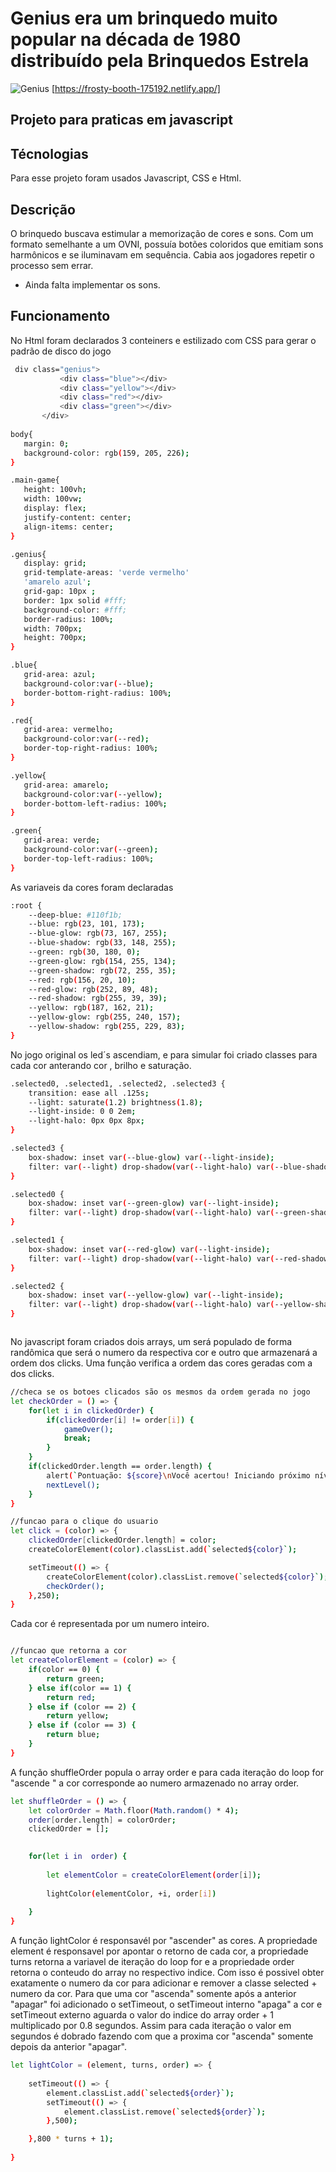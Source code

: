 # Genius era um brinquedo muito popular na década de 1980 distribuído pela Brinquedos Estrela
![Genius](genius.jpg)
[https://frosty-booth-175192.netlify.app/]

## Projeto para praticas em javascript

## Técnologias
Para esse projeto foram usados Javascript, CSS e Html.

## Descrição
O brinquedo buscava estimular a memorização de cores e sons. Com um formato semelhante a um OVNI, possuía botões coloridos que emitiam sons harmônicos e se iluminavam em sequência. Cabia aos jogadores repetir o processo sem errar.
- Ainda falta implementar os sons.

## Funcionamento
  No Html foram declarados 3 conteiners e estilizado com CSS para gerar o padrão de disco do jogo
 ```sh
  div class="genius">
            <div class="blue"></div>
            <div class="yellow"></div>
            <div class="red"></div>
            <div class="green"></div>
        </div>
        
body{
    margin: 0;
    background-color: rgb(159, 205, 226);
}

.main-game{
    height: 100vh;
    width: 100vw;
    display: flex;
    justify-content: center;
    align-items: center;
}

.genius{
    display: grid;
    grid-template-areas: 'verde vermelho'
    'amarelo azul';
    grid-gap: 10px ;
    border: 1px solid #fff;
    background-color: #fff;
    border-radius: 100%;
    width: 700px;
    height: 700px;
}

.blue{
    grid-area: azul;
    background-color:var(--blue);
    border-bottom-right-radius: 100%;
}

.red{
    grid-area: vermelho;
    background-color:var(--red);
    border-top-right-radius: 100%;
}

.yellow{
    grid-area: amarelo;
    background-color:var(--yellow);
    border-bottom-left-radius: 100%;
}

.green{
    grid-area: verde;
    background-color:var(--green);
    border-top-left-radius: 100%;
}

```
As variaveis da cores foram declaradas

```sh
:root {
    --deep-blue: #110f1b;
    --blue: rgb(23, 101, 173);
    --blue-glow: rgb(73, 167, 255);
    --blue-shadow: rgb(33, 148, 255);
    --green: rgb(30, 180, 0);
    --green-glow: rgb(154, 255, 134);
    --green-shadow: rgb(72, 255, 35);
    --red: rgb(156, 20, 10);
    --red-glow: rgb(252, 89, 48);
    --red-shadow: rgb(255, 39, 39);
    --yellow: rgb(187, 162, 21);
    --yellow-glow: rgb(255, 240, 157);
    --yellow-shadow: rgb(255, 229, 83);
}
```
No jogo original os led´s ascendiam, e para simular foi criado classes para cada cor anterando cor , brilho e saturação.

```sh
.selected0, .selected1, .selected2, .selected3 {
    transition: ease all .125s;
    --light: saturate(1.2) brightness(1.8);
    --light-inside: 0 0 2em;
    --light-halo: 0px 0px 8px;
}

.selected3 {
    box-shadow: inset var(--blue-glow) var(--light-inside); 
    filter: var(--light) drop-shadow(var(--light-halo) var(--blue-shadow));
}

.selected0 {
    box-shadow: inset var(--green-glow) var(--light-inside); 
    filter: var(--light) drop-shadow(var(--light-halo) var(--green-shadow));
}

.selected1 {
    box-shadow: inset var(--red-glow) var(--light-inside); 
    filter: var(--light) drop-shadow(var(--light-halo) var(--red-shadow));
}

.selected2 {
    box-shadow: inset var(--yellow-glow) var(--light-inside); 
    filter: var(--light) drop-shadow(var(--light-halo) var(--yellow-shadow));
}



```
No javascript foram criados dois arrays, um será populado de forma randômica que será o numero da respectiva cor e outro que armazenará a ordem dos clicks. Uma função verifica a ordem das cores geradas com a dos clicks. 

```sh
//checa se os botoes clicados são os mesmos da ordem gerada no jogo
let checkOrder = () => {
    for(let i in clickedOrder) {
        if(clickedOrder[i] != order[i]) {
            gameOver();
            break;
        }
    }
    if(clickedOrder.length == order.length) {
        alert(`Pontuação: ${score}\nVocê acertou! Iniciando próximo nível!`);
        nextLevel();
    }
}

//funcao para o clique do usuario
let click = (color) => {
    clickedOrder[clickedOrder.length] = color;
    createColorElement(color).classList.add(`selected${color}`);

    setTimeout(() => {
        createColorElement(color).classList.remove(`selected${color}`);
        checkOrder();
    },250);
}
```
Cada cor é representada por um numero inteiro.
```sh

//funcao que retorna a cor
let createColorElement = (color) => {
    if(color == 0) {
        return green;
    } else if(color == 1) {
        return red;
    } else if (color == 2) {
        return yellow;
    } else if (color == 3) {
        return blue;
    }
}
```
A função shuffleOrder popula o array order e para cada iteração do loop for "ascende " a cor corresponde ao numero armazenado no array order.
```sh
let shuffleOrder = () => {
    let colorOrder = Math.floor(Math.random() * 4);
    order[order.length] = colorOrder;
    clickedOrder = [];
    

    for(let i in  order) {
        
        let elementColor = createColorElement(order[i]);
        
        lightColor(elementColor, +i, order[i])
       
    }
}

```
A função lightColor é responsavél por "ascender" as cores. A propriedade element é responsavel por apontar o retorno de cada cor, a propriedade turns retorna a variavel de iteração do loop for e a propriedade order retorna o conteudo do array no respectivo indice.
Com isso é possivel obter exatamente o numero da cor para adicionar e remover a classe selected + numero da cor.
Para que uma cor "ascenda" somente após a anterior "apagar" foi adicionado o setTimeout, o setTimeout interno "apaga" a cor e setTimeout externo aguarda o valor do indice do array order + 1 multiplicado por 0.8 segundos. Assim para cada iteração o valor em segundos é dobrado fazendo com que a proxima cor "ascenda" somente depois da anterior "apagar".
```sh
let lightColor = (element, turns, order) => {
   
    setTimeout(() => {
        element.classList.add(`selected${order}`);
        setTimeout(() => {
            element.classList.remove(`selected${order}`);
        },500);

    },800 * turns + 1);
    
}

